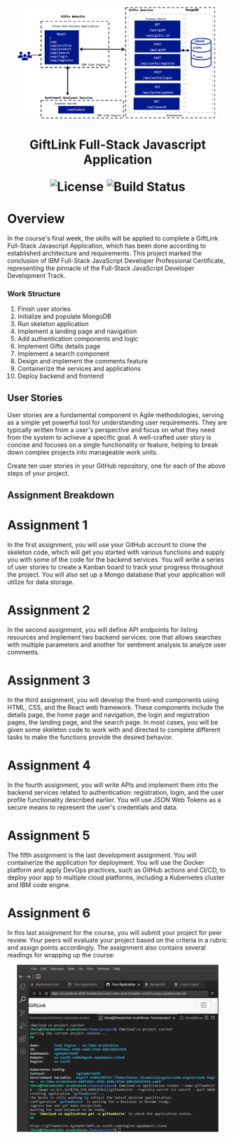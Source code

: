 <p align="center">
  <img src="architecture.png" alt="fullstack-capstone-project" width="460">
</p>

<h1 align="center">GiftLink Full-Stack Javascript Application</h>

<p align="center">
  <img alt="License" src="https://img.shields.io/badge/license-MIT-blue.svg">
  <img alt="Build Status" src="https://img.shields.io/badge/build-passing-teal.svg">
</p>

# Overview

In the course's final week, the skills will be applied to complete a GiftLink Full-Stack Javascript Application, which has been done according to established architecture and requirements. This project marked the conclusion of IBM Full-Stack JavaScript Developer Professional Certificate, representing the pinnacle of the Full-Stack JavaScript Developer Development Track.

### Work Structure
1.	Finish user stories
2.	Initialize and populate MongoDB
3.	Run skeleton application
4.	Implement a landing page and navigation
5.	Add authentication components and logic
6.	Implement Gifts details page
7.	Implement a search component
8.	Design and implement the comments feature
9.	Containerize the services and applications
10.	Deploy backend and frontend

## User Stories
User stories are a fundamental component in Agile methodologies, serving as a simple yet powerful tool for understanding user requirements. They are typically written from a user's perspective and focus on what they need from the system to achieve a specific goal. A well-crafted user story is concise and focuses on a single functionality or feature, helping to break down complex projects into manageable work units.

Create ten user stories in your GitHub repository, one for each of the above steps of your project.

## Assignment Breakdown

# Assignment 1
In the first assignment, you will use your GitHub account to clone the skeleton code, which will get you started with various functions and supply you with some of the code for the backend services. You will write a series of user stories to create a Kanban board to track your progress throughout the project. You will also set up a Mongo database that your application will utilize for data storage.

# Assignment 2
In the second assignment, you will define API endpoints for listing resources and implement two backend services: one that allows searches with multiple parameters and another for sentiment analysis to analyze user comments.

# Assignment 3
In the third assignment, you will develop the front-end components using HTML, CSS, and the React web framework. These components include the details page, the home page and navigation, the login and registration pages, the landing page, and the search page. In most cases, you will be given some skeleton code to work with and directed to complete different tasks to make the functions provide the desired behavior.

# Assignment 4
In the fourth assignment, you will write APIs and implement them into the backend services related to authentication: registration, login, and the user profile functionality described earlier. You will use JSON Web Tokens as a secure means to represent the user's credentials and data.

# Assignment 5
The fifth assignment is the last development assignment. You will containerize the application for deployment. You will use the Docker platform and apply DevOps practices, such as GitHub actions and CI/CD, to deploy your app to multiple cloud platforms, including a Kubernetes cluster and IBM code engine.

# Assignment 6
In this last assignment for the course, you will submit your project for peer review. Your peers will evaluate your project based on the criteria in a rubric and assign points accordingly. The assignment also contains several readings for wrapping up the course:
<p align="center">
  <img src="deployed_on_cloud.png" alt="deployed-on-cloud" width="460">
</p>
